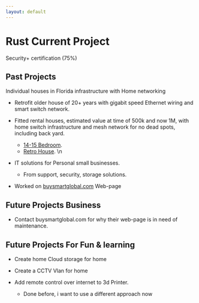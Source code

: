 ```yaml
---
layout: default
---
```




# Rust Current Project

Security+ certification (75%)


## Past Projects

Individual houses in Florida infrastructure with Home networking
-  Retrofit older house of 20+ years with gigabit speed Ethernet wiring and smart switch network.

-  Fitted rental houses, estimated value at time of 500k and now 1M, with home switch infrastructure and mesh network for no dead spots, including back yard.
    -   [14-15 Bedroom](./CentralFloridaFurniture.md).
    -   [Retro House](./RetroHouse.md). \n
 
   

  
-  IT solutions for Personal small businesses.
    -  From support, security, storage solutions.
      
-  Worked on [buysmartglobal.com](./https://buysmartglobal.com/buysmart/) Web-page


## Future Projects Business
- Contact buysmartglobal.com for why their web-page is in need of maintenance.

  
## Future Projects For Fun & learning
- Create home Cloud storage for home
  
- Create a CCTV Vlan for home
  
- Add remote control over internet to 3d Printer.
  - Done before, i want to use a different approach now 


